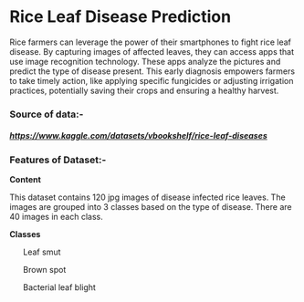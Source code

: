 # Rice Leaf Disease Prediction

Rice farmers can leverage the power of their smartphones to fight rice leaf disease. By capturing images of affected leaves, they can access apps that use image recognition technology. These apps analyze the pictures and predict the type of disease present. This early diagnosis empowers farmers to take timely action, like applying specific fungicides or adjusting irrigation practices, potentially saving their crops and ensuring a healthy harvest.

### Source of data:-

##### https://www.kaggle.com/datasets/vbookshelf/rice-leaf-diseases

### Features of Dataset:-

**Content**

This dataset contains 120 jpg images of disease infected rice leaves. The images are grouped into 3 classes based on the type of disease. There are 40 images in each class.

**Classes**

<ol> Leaf smut </ol>
<ol> Brown spot </ol>
<ol> Bacterial leaf blight </ol>